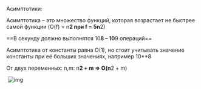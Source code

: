 Асимптотики:

Асимптотика – это множество функций, которая возрастает не быстрее самой функции (O(f) = n**2 при f = 5n**2)

==В секунду должно выполнятся 10**8 – 10**9 операций==

Асимптотика от константы равна О(1), но стоит учитывать значение константы при её больших значениях, например 10**8

От двух переменных: n,m: n**2 + m => O(n**2 + m)

 ![img](/images/"BigO.png")
